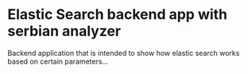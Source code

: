 # Elastic Search backend app with serbian analyzer

Backend application that is intended to show how elastic search works based on certain parameters...
